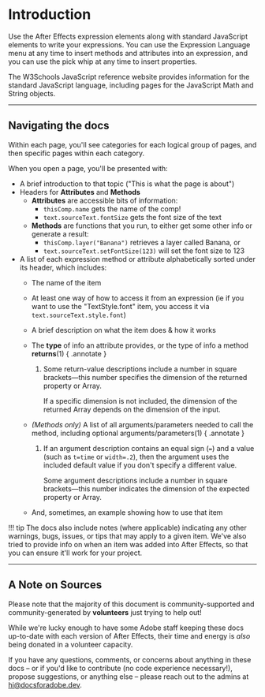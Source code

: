 # Introduction

Use the After Effects expression elements along with standard JavaScript elements to write your expressions. You can use the Expression Language menu at any time to insert methods and attributes into an expression, and you can use the pick whip at any time to insert properties.


The W3Schools JavaScript reference website provides information for the standard JavaScript language, including pages for the JavaScript Math and String objects.

---

## Navigating the docs

Within each page, you'll see categories for each logical group of pages, and then specific pages within each category.

When you open a page, you'll be presented with:

- A brief introduction to that topic ("This is what the page is about")
- Headers for **Attributes** and **Methods**
  - **Attributes** are accessible bits of information:
    - `thisComp.name` gets the name of the comp!
    - `text.sourceText.fontSize` gets the font size of the text
  - **Methods** are functions that you run, to either get some other info or generate a result:
    - `thisComp.layer("Banana")` retrieves a layer called Banana, or
    - `text.sourceText.setFontSize(123)` will set the font size to 123
- A list of each expression method or attribute alphabetically sorted under its header, which includes:
    - The name of the item
    - At least one way of how to access it from an expression (ie if you want to use the "TextStyle.font" item, you access it via `text.sourceText.style.font`)
    - A brief description on what the item does & how it works
    - The **type** of info an attribute provides, or the type of info a method **returns**(1)
        { .annotate }
        1.  Some return-value descriptions include a number in square brackets—this number specifies the dimension of the returned property or Array.

            If a specific dimension is not included, the dimension of the returned Array depends on the dimension of the input.

    - *(Methods only)* A list of all arguments/parameters needed to call the method, including optional arguments/parameters(1)
        { .annotate }
        1.  If an argument description contains an equal sign (`=`) and a value (such as `t=time` or `width=.2`), then the argument uses the included default value if you don't specify a different value.

            Some argument descriptions include a number in square brackets—this number indicates the dimension of the expected property or Array.

    - And, sometimes, an example showing how to use that item

!!! tip
    The docs also include notes (where applicable) indicating any other warnings, bugs, issues, or tips that may apply to a given item. We've also tried to provide info on when an item was added into After Effects, so that you can ensure it'll work for your project.

---

## A Note on Sources

Please note that the majority of this document is community-supported and community-generated by **volunteers** just trying to help out!

While we're lucky enough to have some Adobe staff keeping these docs up-to-date with each version of After Effects, their time and energy is *also* being donated in a volunteer capacity.

If you have any questions, comments, or concerns about anything in these docs – or if you'd like to contribute (no code experience necessary!), propose suggestions, or anything else – please reach out to the admins at [hi@docsforadobe.dev](mailto:hi@docsforadobe.dev).
